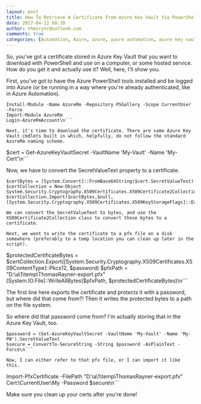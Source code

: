 ```yaml
---
layout: post
title: How To Retrieve A Certificate From Azure Key Vault Via PowerShell
date: 2017-04-12 08:30
author: thmsrynr@outlook.com
comments: true
categories: [Automation, Azure, azure, azure automation, azure key vault, certificates, code signing, DevOps, PKI, pki, PowerShell, powershell, VSTS, vsts]
---
```

So, you've got a certificate stored in Azure Key Vault that you want to download with PowerShell and use on a computer, or some hosted service. How do you get it and actually use it? Well, here, I'll show you.

<!--more-->

First, you've got to have the Azure PowerShell tools installed and be logged into Azure (or be running in a way where you're already authenticated, like in Azure Automation).

```
Install-Module -Name AzureRm -Repository PSGallery -Scope CurrentUser -Force
Import-Module AzureRm
Login-AzureRmAccount\n```

Next, it's time to download the certificate. There are some Azure Key Vault cmdlets built in which, helpfully, do not follow the standard AzureRm naming scheme.

```
$cert = Get-AzureKeyVaultSecret -VaultName 'My-Vault' -Name 'My-Cert'\n```

Now, we have to convert the SecretValueText property to a certificate.

```
$certBytes = [System.Convert]::FromBase64String($cert.SecretValueText)
$certCollection = New-Object System.Security.Cryptography.X509Certificates.X509Certificate2Collection
$certCollection.Import($certBytes,$null,[System.Security.Cryptography.X509Certificates.X509KeyStorageFlags]::Exportable)\n```

We can convert the SecretValueText to bytes, and use the X509Certificate2Collection class to convert those bytes to a certificate.

Next, we want to write the certificate to a pfx file on a disk somewhere (preferably to a temp location you can clean up later in the script).

```
$protectedCertificateBytes = $certCollection.Export([System.Security.Cryptography.X509Certificates.X509ContentType]::Pkcs12, $password)
$pfxPath = "D:\a\1\temp\ThomasRayner-export.pfx"
[System.IO.File]::WriteAllBytes($pfxPath, $protectedCertificateBytes)\n```

The first line here exports the certificate and protects it with a password, but where did that come from?! Then it writes the protected bytes to a path on the file system.

So where did that password come from? I'm actually storing that in the Azure Key Vault, too.

```
$password = (Get-AzureKeyVaultSecret -VaultName 'My-Vault' -Name 'My-PW').SecretValueText
$secure = ConvertTo-SecureString -String $password -AsPlainText -Force\n```

Now, I can either refer to that pfx file, or I can import it like this.

```
Import-PfxCertificate -FilePath "D:\a\1\temp\ThomasRayner-export.pfx" Cert:\CurrentUser\My -Password $secure\n```

Make sure you clean up your certs after you're done!
